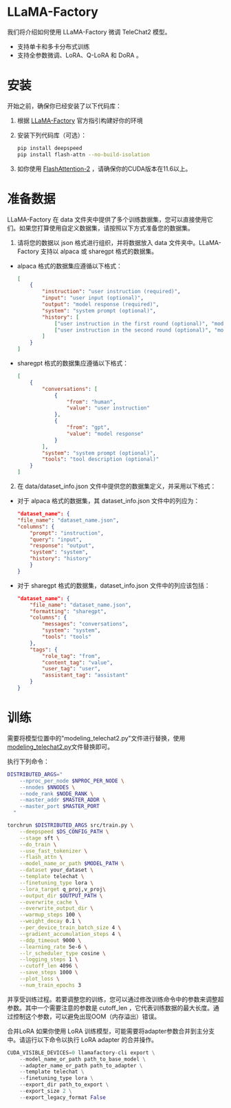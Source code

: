 # LLaMA-Factory
我们将介绍如何使用 LLaMA-Factory 微调 TeleChat2 模型。

* 支持单卡和多卡分布式训练
* 支持全参数微调、LoRA、Q-LoRA 和 DoRA 。

# 安装
开始之前，确保你已经安装了以下代码库：

1. 根据 [LLaMA-Factory](https://github.com/hiyouga/LLaMA-Factory) 官方指引构建好你的环境
2. 安装下列代码库（可选）：

    ```bash
    pip install deepspeed
    pip install flash-attn --no-build-isolation
    ```

3. 如你使用 [FlashAttention-2](https://github.com/Dao-AILab/flash-attention)  ，请确保你的CUDA版本在11.6以上。

# 准备数据
LLaMA-Factory 在 data 文件夹中提供了多个训练数据集，您可以直接使用它们。如果您打算使用自定义数据集，请按照以下方式准备您的数据集。

1. 请将您的数据以 json 格式进行组织，并将数据放入 data 文件夹中。LLaMA-Factory 支持以 alpaca 或 sharegpt 格式的数据集。

* alpaca 格式的数据集应遵循以下格式：
    ```json
    [
        {
            "instruction": "user instruction (required)",
            "input": "user input (optional)",
            "output": "model response (required)",
            "system": "system prompt (optional)",
            "history": [
                ["user instruction in the first round (optional)", "model response in the first round (optional)"],
                ["user instruction in the second round (optional)", "model response in the second round (optional)"]
            ]
        }
    ]
    ```
* sharegpt 格式的数据集应遵循以下格式：
    ```json
    [
        {
            "conversations": [
                {
                    "from": "human",
                    "value": "user instruction"
                },
                {
                    "from": "gpt",
                    "value": "model response"
                }
            ],
            "system": "system prompt (optional)",
            "tools": "tool description (optional)"
        }
    ]
    ```
2. 在 data/dataset_info.json 文件中提供您的数据集定义，并采用以下格式：

* 对于 alpaca 格式的数据集，其 dataset_info.json 文件中的列应为：

    ```json
    "dataset_name": {
    "file_name": "dataset_name.json",
    "columns": {
        "prompt": "instruction",
        "query": "input",
        "response": "output",
        "system": "system",
        "history": "history"
        }
    }
    ```
* 对于 sharegpt 格式的数据集，dataset_info.json 文件中的列应该包括：

    ```json
    "dataset_name": {
        "file_name": "dataset_name.json",
        "formatting": "sharegpt",
        "columns": {
            "messages": "conversations",
            "system": "system",
            "tools": "tools"
        },
        "tags": {
            "role_tag": "from",
            "content_tag": "value",
            "user_tag": "user",
            "assistant_tag": "assistant"
        }
    }
    ```

# 训练

需要将模型位置中的"modeling_telechat2.py"文件进行替换，使用[modeling_telechat2.py](../llama_factory_training/modeling_telechat2.py)文件替换即可。

执行下列命令：

```bash
DISTRIBUTED_ARGS="
    --nproc_per_node $NPROC_PER_NODE \
    --nnodes $NNODES \
    --node_rank $NODE_RANK \
    --master_addr $MASTER_ADDR \
    --master_port $MASTER_PORT
  "

torchrun $DISTRIBUTED_ARGS src/train.py \
    --deepspeed $DS_CONFIG_PATH \
    --stage sft \
    --do_train \
    --use_fast_tokenizer \
    --flash_attn \
    --model_name_or_path $MODEL_PATH \
    --dataset your_dataset \
    --template telechat \
    --finetuning_type lora \
    --lora_target q_proj,v_proj\
    --output_dir $OUTPUT_PATH \
    --overwrite_cache \
    --overwrite_output_dir \
    --warmup_steps 100 \
    --weight_decay 0.1 \
    --per_device_train_batch_size 4 \
    --gradient_accumulation_steps 4 \
    --ddp_timeout 9000 \
    --learning_rate 5e-6 \
    --lr_scheduler_type cosine \
    --logging_steps 1 \
    --cutoff_len 4096 \
    --save_steps 1000 \
    --plot_loss \
    --num_train_epochs 3
```
并享受训练过程。若要调整您的训练，您可以通过修改训练命令中的参数来调整超参数。其中一个需要注意的参数是 cutoff_len ，它代表训练数据的最大长度。通过控制这个参数，可以避免出现OOM（内存溢出）错误。

合并LoRA
如果你使用 LoRA 训练模型，可能需要将adapter参数合并到主分支中。请运行以下命令以执行 LoRA adapter 的合并操作。

```python
CUDA_VISIBLE_DEVICES=0 llamafactory-cli export \
    --model_name_or_path path_to_base_model \
    --adapter_name_or_path path_to_adapter \
    --template telechat \
    --finetuning_type lora \
    --export_dir path_to_export \
    --export_size 2 \
    --export_legacy_format False
```